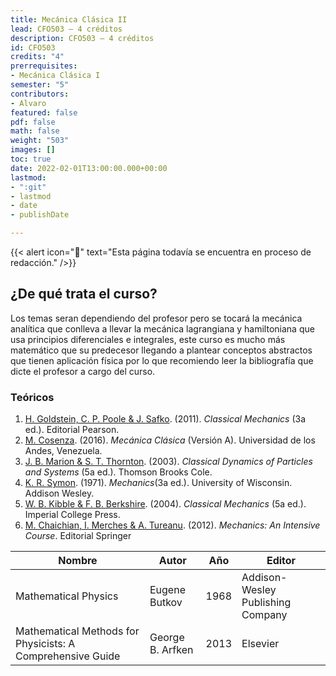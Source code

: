 ```yaml
---
title: Mecánica Clásica II
lead: CFO503 — 4 créditos
description: CFO503 — 4 créditos
id: CFO503
credits: "4"
prerrequisites:
- Mecánica Clásica I
semester: "5"
contributors:
- Alvaro
featured: false
pdf: false
math: false
weight: "503"
images: []
toc: true
date: 2022-02-01T13:00:00.000+00:00
lastmod:
- ":git"
- lastmod
- date
- publishDate

---
```

{{< alert icon="🔔" text="Esta página todavía se encuentra en proceso de redacción." />}}

## ¿De qué trata el curso?

Los temas seran dependiendo del profesor pero se tocará la mecánica analítica que conlleva a llevar la mecánica lagrangiana y hamiltoniana que usa principios diferenciales e integrales, este curso es mucho más matemático que su predecesor llegando a plantear conceptos abstractos que tienen aplicación física por lo que recomiendo leer la bibliografía que dicte el profesor a cargo del curso.

### Teóricos
1. [H. Goldstein, C. P. Poole & J. Safko](https://drive.google.com/file/d/1CU0kdcpiPnN3YqmiKWZdd_2TQ9XF00my/view?usp=sharing). (2011). *Classical Mechanics* (3a ed.). Editorial Pearson.
2. [M. Cosenza](https://drive.google.com/file/d/13qDIQv-teZ2_F_Y74EhvHoaDNpTE_Ez2/view?usp=sharing). (2016). *Mecánica Clásica* (Versión A). Universidad de los Andes, Venezuela.
3. [J. B. Marion & S. T. Thornton](https://drive.google.com/file/d/1lbbUt-ue9FW5gleIGQVW3xRNELSaX7gh/view?usp=sharing). (2003). *Classical Dynamics of Particles and Systems* (5a ed.). Thomson Brooks Cole.
4. [K. R. Symon](https://drive.google.com/file/d/1bBdJTdUwzjgip1Vw4H7F9PY4_sE2U8gv/view?usp=sharing). (1971). *Mechanics*(3a ed.). University of Wisconsin. Addison Wesley.
5. [W. B. Kibble & F. B. Berkshire](https://drive.google.com/file/d/1-XoekKnsL8cmmlE40r9fijt6HTd5tXc-/view?usp=sharing). (2004). *Classical Mechanics* (5a ed.). Imperial College Press.
6. [M. Chaichian, I. Merches & A. Tureanu](https://drive.google.com/file/d/1vz30AyfMIpi8NOEOZXXgkvpJiIhWHlPw/view?usp=sharing). (2012). *Mechanics: An Intensive Course*. Editorial Springer


|Nombre|Autor|Año|Editor|
|------|-----|---|------|
|Mathematical Physics|Eugene Butkov|1968|Addison-Wesley Publishing Company|
|Mathematical Methods for Physicists: A Comprehensive Guide|George B. Arfken|2013|Elsevier|